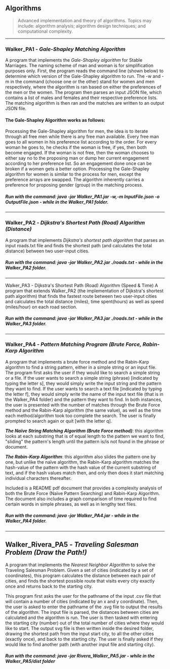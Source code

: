 ## __Algorithms__

> Advanced implementation and theory of algorithms. Topics may include: algorithm analysis; algorithm design techniques; and computational complexity.
---
### __Walker_PA1 - _Gale-Shapley Matching Algorithm___

A program that implements the _Gale-Shapley algorithm_ for Stable Marriages. The naming scheme of man and woman is for simplification purposes only. First, the program reads the command line (shown below) to determine which version of the Gale-Shapley algorithm to run. The -w and -m in the command (choose one or the other) stand for women and men respectively, where the algorithm is ran based on either the preferences of the men or the women. The program then parses an input JSON file, which contains a list of males and females and their respective preference lists. The matching algorithm is then ran and the matches are written to an output JSON file.

#### The Gale-Shapley Algorithm works as follows:

Processing the Gale-Shapley algorithm for men, the idea is to iterate through all free men while there is any free man available. Every free man goes to all women in his preference list according to the order. For every woman he goes to, he checks if the woman is free, if yes, then both become engaged. If the woman is not free, then the woman chooses to either say no to the proposing man  or dump her current engagement according to her preference list. So an engagement done once can be broken if a women gets a better option. Processing the Gale-Shapley algorithm for women is similar to the process for men, except the preference arrays are swapped. The algorithm inherently carries a preference for proposing gender (group) in the matching process.

##### Run with the command: java -jar Walker_PA1.jar -w,-m InputFile.json -o OutputFile.json - while in the Walker_PA1 folder.
---
### __Walker_PA2 - _Dijkstra's Shortest Path (Road) Algorithm (Distance)___

A program that implements _Dijkstra's shortest path algorithm_ that parses an input roads.txt file and finds the shortest path (and calculates the total distance) between two user-input cities.

##### Run with the command: java -jar Walker_PA2.jar ./roads.txt - while in the Walker_PA2 folder.
---
Walker_PA3 - Dijkstra's Shortest Path (Road) Algorithm (Speed & Time)
A program that extends Walker_PA2 (the implementation of Dijkstra's shortest path algorithm) that finds the fastest route between two user-input cities and calculates the total distance (miles), time spent(hours) as well as speed (miles/hour) on each road section.

##### Run with the command: java -jar Walker_PA3.jar ./roads.txt - while in the Walker_PA3 folder.
---
### __Walker_PA4 - _Pattern Matching Program (Brute Force, Rabin-Karp Algorithm___
A program that implements a brute force method and the Rabin-Karp algorithm to find a string pattern, either in a simple string or an input file. The program first asks the user if they would like to search a simple string or a file. If the user wants to search a simple string (phrase) [indicated by typing the letter s], they would simply write the input string and the pattern they want to find. If the user wants to search a text file [indicated by typing the letter f], they would simply write the name of the input text file (that is in the Walker_PA4 folder) and the pattern they want to find. In both instances, the user is presented with the number of matches through the Brute Force method and the Rabin-Karp algorithm (the same value), as well as the time each method/algorithm took too complete the search. The user is finally prompted to search again or quit [with the letter q].

___The Naïve String Matching Algorithm (Brute Force method)___: this algorithm looks at each substring that is of equal length to the pattern we want to find, "sliding" the pattern's length until the pattern is/is not found in the phrase or document.

___The Rabin-Karp Algorithm___: this algorithm also slides the pattern one by one, but unlike the naïve algorithm, the Rabin-Karp algorithm matches the hash-value of the pattern with the hash value of the current substring of text, and if the hash values match then, and only then does it start matching individual characters thereafter.

Included is a README pdf document that provides a complexity analysis of both the Brute Force (Naïve Pattern Searching) and Rabin-Karp Algorithm. The document also includes a graph comparison of time required to find certain words in simple phrases, as well as in lengthy text files.

##### Run with the command: java -jar Walker_PA4.jar - while in the Walker_PA4 folder.
---
## __Walker_Rivera_PA5 - _Traveling Salesman Problem (Draw the Path!)___

A program that implements the _Nearest Neighbor Algorithm_ to solve the Traveling Salesman Problem. Given a set of cities (indicated by a set of coordinates), this program calculates the distance between each pair of cities, and finds the shortest possible route that visits every city exactly once and returns back to the starting city.

This program first asks the user for the pathname of the input .csv file that will contain a number of cities (indicated by an x and y coordinate). Then, the user is asked to enter the pathname of the .svg file to output the results of the algorithm. The input file is parsed, the distances between cities are calculated and the algorithm is run. The user is then tasked with entering the starting city (number) out of the total number of cities where they would like to start. The output svg file is then written inside the desired folder, drawing the shortest path from the input start city, to all the other cities (exactly once), and back to the starting city. The user is finally asked if they would like to find another path (with another input file and starting city).

##### Run with the command: java -jar Rivera_Walker_PA5.jar - while in the Walker_PA5/dist folder
